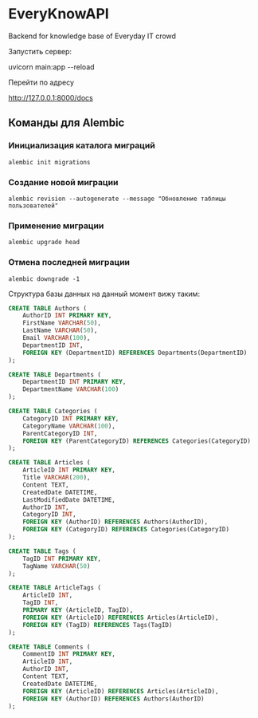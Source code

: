 # EveryKnowAPI

Backend for knowledge base of Everyday IT crowd

Запустить сервер: 

uvicorn main:app --reload

Перейти по адресу

http://127.0.0.1:8000/docs

## Команды для **Alembic**


### Инициализация каталога миграций
```
alembic init migrations
```
### Создание новой миграции
```
alembic revision --autogenerate --message "Обновление таблицы пользователей"
```
### Применение миграции
```
alembic upgrade head
```
### Отмена последней миграции
```
alembic downgrade -1 
```

Структура базы данных на данный момент вижу таким:

```SQL
CREATE TABLE Authors (
    AuthorID INT PRIMARY KEY,
    FirstName VARCHAR(50),
    LastName VARCHAR(50),
    Email VARCHAR(100),
    DepartmentID INT,
    FOREIGN KEY (DepartmentID) REFERENCES Departments(DepartmentID)
);

CREATE TABLE Departments (
    DepartmentID INT PRIMARY KEY,
    DepartmentName VARCHAR(100)
);

CREATE TABLE Categories (
    CategoryID INT PRIMARY KEY,
    CategoryName VARCHAR(100),
    ParentCategoryID INT,
    FOREIGN KEY (ParentCategoryID) REFERENCES Categories(CategoryID)
);

CREATE TABLE Articles (
    ArticleID INT PRIMARY KEY,
    Title VARCHAR(200),
    Content TEXT,
    CreatedDate DATETIME,
    LastModifiedDate DATETIME,
    AuthorID INT,
    CategoryID INT,
    FOREIGN KEY (AuthorID) REFERENCES Authors(AuthorID),
    FOREIGN KEY (CategoryID) REFERENCES Categories(CategoryID)
);

CREATE TABLE Tags (
    TagID INT PRIMARY KEY,
    TagName VARCHAR(50)
);

CREATE TABLE ArticleTags (
    ArticleID INT,
    TagID INT,
    PRIMARY KEY (ArticleID, TagID),
    FOREIGN KEY (ArticleID) REFERENCES Articles(ArticleID),
    FOREIGN KEY (TagID) REFERENCES Tags(TagID)
);

CREATE TABLE Comments (
    CommentID INT PRIMARY KEY,
    ArticleID INT,
    AuthorID INT,
    Content TEXT,
    CreatedDate DATETIME,
    FOREIGN KEY (ArticleID) REFERENCES Articles(ArticleID),
    FOREIGN KEY (AuthorID) REFERENCES Authors(AuthorID)
);
```
